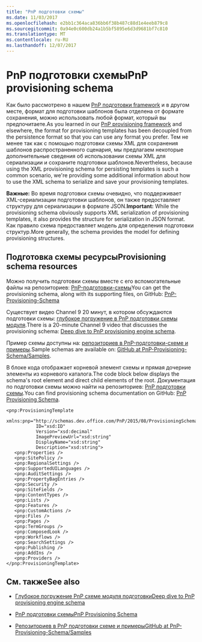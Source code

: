 ```yaml
---
title: "PnP подготовки схемы"
ms.date: 11/03/2017
ms.openlocfilehash: e2bb1c364aca836bb6f38b487c88d1e4eeb879c8
ms.sourcegitcommit: 0a94e0c600db24a1b5bf5895e6d3d9681bf7c810
ms.translationtype: MT
ms.contentlocale: ru-RU
ms.lasthandoff: 12/07/2017
---
```

# <a name="pnp-provisioning-schema"></a><span data-ttu-id="28340-102">PnP подготовки схемы</span><span class="sxs-lookup"><span data-stu-id="28340-102">PnP provisioning schema</span></span>

<span data-ttu-id="28340-103">Как было рассмотрено в нашем [PnP подготовки framework](pnp-provisioning-framework.md) и в другом месте, формат для подготовки шаблонов была отделена от формате сохранения, можно использовать любой формат, который вы предпочитаете.</span><span class="sxs-lookup"><span data-stu-id="28340-103">As you learned in our [PnP provisioning framework](pnp-provisioning-framework.md) and elsewhere, the format for provisioning templates has been decoupled from the persistence format so that you can use any format you prefer.</span></span> <span data-ttu-id="28340-104">Тем не менее так как с помощью подготовки схемы XML для сохранения шаблонов распространенного сценария, мы предлагаем некоторые дополнительные сведения об использовании схемы XML для сериализации и сохраните подготовки шаблонов.</span><span class="sxs-lookup"><span data-stu-id="28340-104">Nevertheless, because using the XML provisioning schema for persisting templates is such a common scenario, we're providing some additional information about how to use the XML schema to serialize and save your provisioning templates.</span></span>

<span data-ttu-id="28340-105">**Важные:** Во время подготовки схемы очевидно, что поддерживает XML-сериализации подготовки шаблонов, он также предоставляет структуру для сериализации в формате JSON.</span><span class="sxs-lookup"><span data-stu-id="28340-105">**Important:** While the provisioning schema obviously supports XML serialization of provisioning templates, it also provides the structure for serialization in JSON format.</span></span> <span data-ttu-id="28340-106">Как правило схема предоставляет модель для определения подготовки структур.</span><span class="sxs-lookup"><span data-stu-id="28340-106">More generally, the schema provides the model for defining provisioning structures.</span></span>

## <a name="provisioning-schema-resources"></a><span data-ttu-id="28340-107">Подготовка схемы ресурсы</span><span class="sxs-lookup"><span data-stu-id="28340-107">Provisioning schema resources</span></span>

<span data-ttu-id="28340-108">Можно получить подготовки схемы вместе с его вспомогательные файлы на репозиториев: [PnP-подготовки-схемы](https://github.com/SharePoint/PnP-Provisioning-Schema)</span><span class="sxs-lookup"><span data-stu-id="28340-108">You can get the provisioning schema, along with its supporting files, on GitHub: [PnP-Provisioning-Schema](https://github.com/SharePoint/PnP-Provisioning-Schema)</span></span>

<span data-ttu-id="28340-109">Существует видео Channel 9 20 минут, в котором обсуждаются подготовки схемы: [глубокое погружение в PnP подготовки схемы модуля](https://channel9.msdn.com/blogs/OfficeDevPnP/Deep-dive-to-PnP-provisioning-engine-schema).</span><span class="sxs-lookup"><span data-stu-id="28340-109">There is a 20-minute Channel 9 video that discusses the provisioning schema: [Deep dive to PnP provisioning engine schema](https://channel9.msdn.com/blogs/OfficeDevPnP/Deep-dive-to-PnP-provisioning-engine-schema).</span></span>

<span data-ttu-id="28340-110">Пример схемы доступны на: [репозиториев в PnP-подготовки-схеме и примеры](https://github.com/SharePoint/PnP-Provisioning-Schema/tree/master/Samples).</span><span class="sxs-lookup"><span data-stu-id="28340-110">Sample schemas are available on: [GitHub at PnP-Provisioning-Schema/Samples](https://github.com/SharePoint/PnP-Provisioning-Schema/tree/master/Samples).</span></span>

<span data-ttu-id="28340-111">В блоке кода отображает корневой элемент схемы и прямая дочерние элементы из корневого каталога.</span><span class="sxs-lookup"><span data-stu-id="28340-111">The code block below displays the schema's root element and direct child elements of the root.</span></span> <span data-ttu-id="28340-112">Документация по подготовки схемы можно найти на репозиториев: [PnP подготовки схемы](https://github.com/SharePoint/PnP-Sites-Core/blob/dev/Core/Tools/OfficeDevPnP.Core.Tools.DocsGenerator/OfficeDevPnP.Core.Tools.DocsGenerator/ProvisioningSchema-2015-08.md).</span><span class="sxs-lookup"><span data-stu-id="28340-112">You can find provisioning schema documentation on GitHub: [PnP Provisioning Schema](https://github.com/SharePoint/PnP-Sites-Core/blob/dev/Core/Tools/OfficeDevPnP.Core.Tools.DocsGenerator/OfficeDevPnP.Core.Tools.DocsGenerator/ProvisioningSchema-2015-08.md).</span></span>

```
<pnp:ProvisioningTemplate
           xmlns:pnp="http://schemas.dev.office.com/PnP/2015/08/ProvisioningSchema"
           ID="xsd:ID"
           Version="xsd:decimal"
           ImagePreviewUrl="xsd:string"
           DisplayName="xsd:string"
           Description="xsd:string">
   <pnp:Properties />
   <pnp:SitePolicy />
   <pnp:RegionalSettings />
   <pnp:SupportedUILanguages />
   <pnp:AuditSettings />
   <pnp:PropertyBagEntries />
   <pnp:Security />
   <pnp:SiteFields />
   <pnp:ContentTypes />
   <pnp:Lists />
   <pnp:Features />
   <pnp:CustomActions />
   <pnp:Files />
   <pnp:Pages />
   <pnp:TermGroups />
   <pnp:ComposedLook />
   <pnp:Workflows />
   <pnp:SearchSettings />
   <pnp:Publishing />
   <pnp:AddIns />
   <pnp:Providers />
</pnp:ProvisioningTemplate>
```

## <a name="see-also"></a><span data-ttu-id="28340-113">См. также</span><span class="sxs-lookup"><span data-stu-id="28340-113">See also</span></span>
<span data-ttu-id="28340-114"><a name="bk_addresources"> </a></span><span class="sxs-lookup"><span data-stu-id="28340-114"></span></span>

- [<span data-ttu-id="28340-115">Глубокое погружение PnP схеме модуля подготовки</span><span class="sxs-lookup"><span data-stu-id="28340-115">Deep dive to PnP provisioning engine schema</span></span>](https://channel9.msdn.com/blogs/OfficeDevPnP/Deep-dive-to-PnP-provisioning-engine-schema)
    
- [<span data-ttu-id="28340-116">PnP подготовки схемы</span><span class="sxs-lookup"><span data-stu-id="28340-116">PnP Provisioning Schema</span></span>](https://github.com/SharePoint/PnP-Sites-Core/blob/dev/Core/Tools/OfficeDevPnP.Core.Tools.DocsGenerator/OfficeDevPnP.Core.Tools.DocsGenerator/ProvisioningSchema-2015-08.md)
    
- [<span data-ttu-id="28340-117">Репозиториев в PnP подготовки схеме и примеры</span><span class="sxs-lookup"><span data-stu-id="28340-117">GitHub at PnP-Provisioning-Schema/Samples</span></span>](https://github.com/SharePoint/PnP-Provisioning-Schema/tree/master/Samples)
